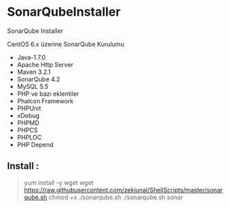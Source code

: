SonarQubeInstaller
==================

SonarQube Installer

CentOS 6.x üzerine SonarQube Kurulumu


- Java-1.7.0
- Apache Http Server
- Maven 3.2.1
- SonarQube 4.2
- MySQL 5.5
- PHP ve bazı eklentiler
- Phalcon Framework
- PHPUnit 
- xDebug
- PHPMD
- PHPCS
- PHPLOC
- PHP Depend

## Install : 

> yum install -y wget
> wget https://raw.githubusercontent.com/zekiunal/ShellScripts/master/sonarqube.sh
> chmod +x ./sonarqube.sh
> ./sonarqube.sh sonar

